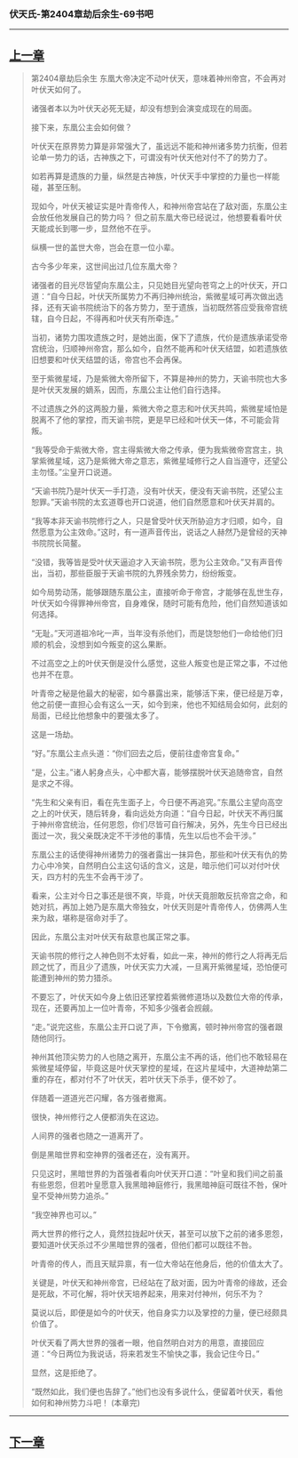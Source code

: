 ### 伏天氏-第2404章劫后余生-69书吧

--------
[上一章](./7a9d927ce2b1d916873b2ce7f14429bf.md)
--------


>
>
>
>第2404章劫后余生
>东凰大帝决定不动叶伏天，意味着神州帝宫，不会再对叶伏天如何了。
>
>诸强者本以为叶伏天必死无疑，却没有想到会演变成现在的局面。
>
>接下来，东凰公主会如何做？
>
>叶伏天在原界势力算是非常强大了，虽远远不能和神州诸多势力抗衡，但若论单一势力的话，古神族之下，可谓没有叶伏天他对付不了的势力了。
>
>如若再算是遗族的力量，纵然是古神族，叶伏天手中掌控的力量也一样能碰，甚至压制。
>
>现如今，叶伏天被证实是叶青帝传人，和神州帝宫站在了敌对面，东凰公主会放任他发展自己的势力吗？
>但之前东凰大帝已经说过，他想要看看叶伏天能成长到哪一步，显然他不在乎。
>
>纵横一世的盖世大帝，岂会在意一位小辈。
>
>古今多少年来，这世间出过几位东凰大帝？
>
>诸强者的目光尽皆望向东凰公主，只见她目光望向苍穹之上的叶伏天，开口道：“自今日起，叶伏天所属势力不再归神州统治，紫微星域可再次做出选择，还有天谕书院统治下的各方势力，至于遗族，当初既然答应受我帝宫统辖，自今日起，不得再和叶伏天有所牵连。”
>
>当初，诸势力围攻遗族之时，是她出面，保下了遗族，代价是遗族承诺受帝宫统治，归顺神州帝宫，那么如今，自然不能再和叶伏天结盟，如若遗族依旧想要和叶伏天结盟的话，帝宫也不会再保。
>
>至于紫微星域，乃是紫微大帝所留下，不算是神州的势力，天谕书院也大多是叶伏天发展的嫡系，因而，东凰公主让他们自行选择。
>
>不过遗族之外的这两股力量，紫微大帝之意志和叶伏天共鸣，紫微星域怕是脱离不了他的掌控，而天谕书院，更是早已经和叶伏天一体，不可能会背叛。
>
>“我等受命于紫微大帝，宫主得紫微大帝之传承，便为我紫微帝宫宫主，执掌紫微星域，这乃是紫微大帝之意志，紫微星域修行之人自当遵守，还望公主勿怪。”尘皇开口说道。
>
>“天谕书院乃是叶伏天一手打造，没有叶伏天，便没有天谕书院，还望公主恕罪。”天谕书院的太玄道尊也开口说道，他们自然愿意和叶伏天并肩的。
>
>“我等本非天谕书院修行之人，只是曾受叶伏天所胁迫方才归顺，如今，自然愿意为公主效命。”这时，有一道声音传出，说话之人赫然乃是曾经的天神书院院长简鳌。
>
>“没错，我等皆是受叶伏天逼迫才入天谕书院，愿为公主效命。”又有声音传出，当初，那些臣服于天谕书院的九界残余势力，纷纷叛变。
>
>如今局势动荡，能够跟随东凰公主，直接听命于帝宫，才能够在乱世生存，叶伏天如今得罪神州帝宫，自身难保，随时可能有危险，他们自然知道该如何选择。
>
>“无耻。”天河道祖冷叱一声，当年没有杀他们，而是饶恕他们一命给他们归顺的机会，没想到如今叛变的这么果断。
>
>不过高空之上的叶伏天倒是没什么感觉，这些人叛变也是正常之事，不过他也并不在意。
>
>叶青帝之秘是他最大的秘密，如今暴露出来，能够活下来，便已经是万幸，他之前便一直担心会有这么一天，如今到来，他也不知结局会如何，此刻的局面，已经比他想象中的要强太多了。
>
>这是一场劫。
>
>“好。”东凰公主点头道：“你们回去之后，便前往虚帝宫复命。”
>
>“是，公主。”诸人躬身点头，心中都大喜，能够摆脱叶伏天追随帝宫，自然是求之不得。
>
>“先生和父亲有旧，看在先生面子上，今日便不再追究。”东凰公主望向高空之上的叶伏天，随后转身，看向远处方向道：“自今日起，叶伏天不再归属于神州帝宫统治，任何恩怨，你们尽皆可自行解决，另外，先生今日已经出面过一次，我父亲既决定不干涉他的事情，先生以后也不会干涉。”
>
>东凰公主的话使得神州诸势力的强者露出一抹异色，那些和叶伏天有仇的势力心中冷笑，自然明白公主这句话的含义，这是，暗示他们可以对付叶伏天，四方村的先生不会再干涉了。
>
>看来，公主对今日之事还是很不爽，毕竟，叶伏天竟胆敢反抗帝宫之命，和她对抗，再加上她乃是东凰大帝独女，叶伏天则是叶青帝传人，仿佛两人生来为敌，堪称是宿命对手了。
>
>因此，东凰公主对叶伏天有敌意也属正常之事。
>
>天谕书院的修行之人神色则不太好看，如此一来，神州的修行之人将再无后顾之忧了，而且少了遗族，叶伏天实力大减，一旦离开紫微星域，恐怕便可能遭到神州的势力猎杀。
>
>不要忘了，叶伏天如今身上依旧还掌控着紫微修道场以及数位大帝的传承，现在，还要再加上一位叶青帝，不知多少强者会觊觎。
>
>“走。”说完这些，东凰公主开口说了声，下令撤离，顿时神州帝宫的强者跟随他同行。
>
>神州其他顶尖势力的人也随之离开，东凰公主不再的话，他们也不敢轻易在紫微星域停留，毕竟这是叶伏天掌控的星域，在这片星域中，大道神劫第二重的存在，都对付不了叶伏天，若叶伏天下杀手，便不妙了。
>
>伴随着一道道光芒闪耀，各方强者撤离。
>
>很快，神州修行之人便都消失在这边。
>
>人间界的强者也随之一道离开了。
>
>倒是黑暗世界和空神界的强者还在，没有离开。
>
>只见这时，黑暗世界的为首强者看向叶伏天开口道：“叶皇和我们间之前虽有些恩怨，但若叶皇愿意入我黑暗神庭修行，我黑暗神庭可既往不咎，保叶皇不受神州势力追杀。”
>
>“我空神界也可以。”
>
>两大世界的修行之人，竟然拉拢起叶伏天，甚至可以放下之前的诸多恩怨，要知道叶伏天杀过不少黑暗世界的强者，但他们都可以既往不咎。
>
>叶青帝的传人，而且天赋异禀，有一位大帝站在他身后，他的价值太大了。
>
>关键是，叶伏天和神州帝宫，已经站在了敌对面，因为叶青帝的缘故，还会是死敌，不可化解，将叶伏天培养起来，用来对付神州，何乐不为？
>
>莫说以后，即便是如今的叶伏天，他自身实力以及掌控的力量，便已经颇具价值了。
>
>叶伏天看了两大世界的强者一眼，他自然明白对方的用意，直接回应道：“今日两位为我说话，将来若发生不愉快之事，我会记住今日。”
>
>显然，这是拒绝了。
>
>“既然如此，我们便也告辞了。”他们也没有多说什么，便留着叶伏天，看他如何和神州势力斗吧！
>(本章完)
>
>

--------
[下一章](./e7805eaf2960fb81d8d39e965c15f77b.md)
--------
